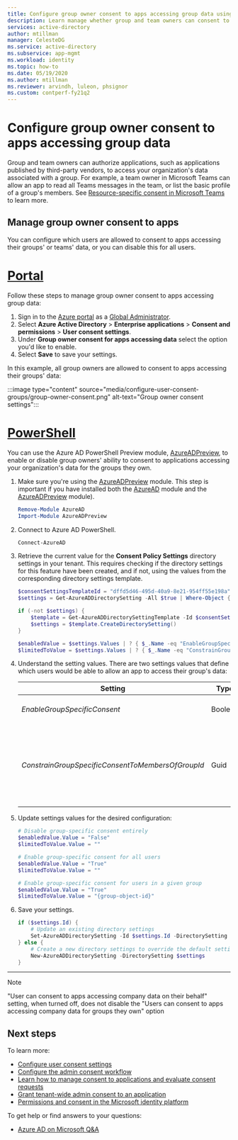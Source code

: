 ```yaml
---
title: Configure group owner consent to apps accessing group data using Azure AD
description: Learn manage whether group and team owners can consent to applications that will have access to the group or team's data.
services: active-directory
author: mtillman
manager: CelesteDG
ms.service: active-directory
ms.subservice: app-mgmt
ms.workload: identity
ms.topic: how-to
ms.date: 05/19/2020
ms.author: mtillman
ms.reviewer: arvindh, luleon, phsignor
ms.custom: contperf-fy21q2
---
```


# Configure group owner consent to apps accessing group data

Group and team owners can authorize applications, such as applications published by third-party vendors, to access your organization's data associated with a group. For example, a team owner in Microsoft Teams can allow an app to read all Teams messages in the team, or list the basic profile of a group's members. See [Resource-specific consent in Microsoft Teams](/microsoftteams/resource-specific-consent) to learn more.

## Manage group owner consent to apps

You can configure which users are allowed to consent to apps accessing their groups' or teams' data, or you can disable this for all users.

# [Portal](#tab/azure-portal)

Follow these steps to manage group owner consent to apps accessing group data:

1. Sign in to the [Azure portal](https://portal.azure.com) as a [Global Administrator](../roles/permissions-reference.md#global-administrator).
2. Select **Azure Active Directory** > **Enterprise applications** > **Consent and permissions** > **User consent settings**.
3. Under **Group owner consent for apps accessing data** select the option you'd like to enable.
4. Select **Save** to save your settings.

In this example, all group owners are allowed to consent to apps accessing their groups' data:

:::image type="content" source="media/configure-user-consent-groups/group-owner-consent.png" alt-text="Group owner consent settings":::

# [PowerShell](#tab/azure-powershell)

You can use the Azure AD PowerShell Preview module, [AzureADPreview](/powershell/module/azuread/?preserve-view=true&view=azureadps-2.0-preview), to enable or disable group owners' ability to consent to applications accessing your organization's data for the groups they own.

1. Make sure you're using the [AzureADPreview](/powershell/module/azuread/?preserve-view=true&view=azureadps-2.0-preview) module. This step is important if you have installed both the [AzureAD](/powershell/module/azuread/) module and the [AzureADPreview](/powershell/module/azuread/?preserve-view=true&view=azureadps-2.0-preview) module).

    ```powershell
    Remove-Module AzureAD
    Import-Module AzureADPreview
    ```

1. Connect to Azure AD PowerShell.

   ```powershell
   Connect-AzureAD
   ```

1. Retrieve the current value for the **Consent Policy Settings** directory settings in your tenant. This requires checking if the directory settings for this feature have been created, and if not, using the values from the corresponding directory settings template.

    ```powershell
    $consentSettingsTemplateId = "dffd5d46-495d-40a9-8e21-954ff55e198a" # Consent Policy Settings
    $settings = Get-AzureADDirectorySetting -All $true | Where-Object { $_.TemplateId -eq $consentSettingsTemplateId }

    if (-not $settings) {
        $template = Get-AzureADDirectorySettingTemplate -Id $consentSettingsTemplateId
        $settings = $template.CreateDirectorySetting()
    }

    $enabledValue = $settings.Values | ? { $_.Name -eq "EnableGroupSpecificConsent" }
    $limitedToValue = $settings.Values | ? { $_.Name -eq "ConstrainGroupSpecificConsentToMembersOfGroupId" }
    ```

1. Understand the setting values. There are two settings values that define which users would be able to allow an app to access their group's data:

    | Setting       | Type         | Description  |
    | ------------- | ------------ | ------------ |
    | _EnableGroupSpecificConsent_   | Boolean | Flag indicating if groups owners are allowed to grant group-specific permissions. |
    | _ConstrainGroupSpecificConsentToMembersOfGroupId_ | Guid | If _EnableGroupSpecificConsent_ is set to "True" and this value set to a group's object ID, members of the identified group will be authorized to grant group-specific permissions to the groups they own. |

1. Update settings values for the desired configuration:

    ```powershell
    # Disable group-specific consent entirely
    $enabledValue.Value = "False"
    $limitedToValue.Value = ""
    ```

    ```powershell
    # Enable group-specific consent for all users
    $enabledValue.Value = "True"
    $limitedToValue.Value = ""
    ```

    ```powershell
    # Enable group-specific consent for users in a given group
    $enabledValue.Value = "True"
    $limitedToValue.Value = "{group-object-id}"
    ```

1. Save your settings.

    ```powershell
    if ($settings.Id) {
        # Update an existing directory settings
        Set-AzureADDirectorySetting -Id $settings.Id -DirectorySetting $settings
    } else {
        # Create a new directory settings to override the default setting 
        New-AzureADDirectorySetting -DirectorySetting $settings
    }
    ```

---

> [!NOTE]
> "User can consent to apps accessing company data on their behalf" setting, when turned off, does not disable the "Users can consent to apps accessing company data for groups they own" option

## Next steps

To learn more:

* [Configure user consent settings](configure-user-consent.md)
* [Configure the admin consent workflow](configure-admin-consent-workflow.md)
* [Learn how to manage consent to applications and evaluate consent requests](manage-consent-requests.md)
* [Grant tenant-wide admin consent to an application](grant-admin-consent.md)
* [Permissions and consent in the Microsoft identity platform](../develop/v2-permissions-and-consent.md)

To get help or find answers to your questions:
* [Azure AD on Microsoft Q&A ](/answers/topics/azure-active-directory.html)
